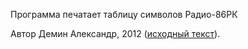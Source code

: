 Программа печатает таблицу символов Радио-86РК

Автор Демин Александр, 2012 (<a href="https://github.com/begoon/rk86-maximite/blob/master/programs/chars/chars.asm">исходный текст</a>).
